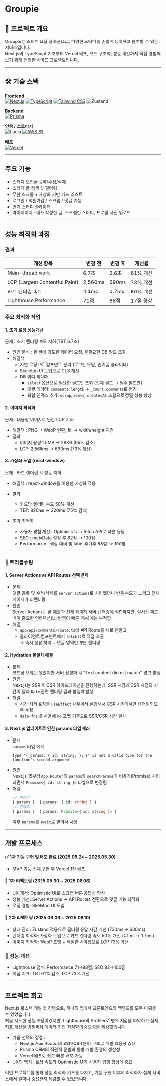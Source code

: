 # Groupie
## 📌 프로젝트 개요
Groupie는 스터디 모집 플랫폼으로, 다양한 스터디를 손쉽게 등록하고 참여할 수 있는 서비스입니다. </br>
Next.js와 TypeScript 기초부터 Vercel 배포, 코드 구조화, 성능 개선까지 직접 경험해보기 위해 진행한 사이드 프로젝트입니다.

---
## 🛠 기술 스택

**Frontend**  
[![Next.js](https://img.shields.io/badge/Next.js-000000?style=for-the-badge&logo=nextdotjs&logoColor=white)](https://nextjs.org/)
[![TypeScript](https://img.shields.io/badge/TypeScript-3178C6?style=for-the-badge&logo=typescript&logoColor=white)](https://www.typescriptlang.org/)
[![Tailwind CSS](https://img.shields.io/badge/TailwindCSS-06B6D4?style=for-the-badge&logo=tailwindcss&logoColor=white)](https://tailwindcss.com/)
![Zustand](https://img.shields.io/badge/Zustand-000000?style=for-the-badge&logoColor=white)

**Backend**  
[![Prisma](https://img.shields.io/badge/Prisma-2D3748?style=for-the-badge&logo=prisma&logoColor=white)](https://www.prisma.io/)

**인증 / 스토리지**  
![Lucia](https://img.shields.io/badge/Lucia-000000?style=for-the-badge&logoColor=white)
[![AWS S3](https://img.shields.io/badge/AWS_S3-569A31?style=for-the-badge&logo=amazonaws&logoColor=white)](https://aws.amazon.com/s3/)

**배포**  
[![Vercel](https://img.shields.io/badge/Vercel-000000?style=for-the-badge&logo=vercel&logoColor=white)](https://vercel.com/)



---
## 주요 기능
- 스터디 모집글 등록/수정/삭제
- 스터디 글 검색 및 필터링
- 무한 스크롤 + 가상화 기반 카드 리스트
- 로그인 / 회원가입 / 스크랩 / 댓글 기능
- 인기 스터디 슬라이더
- 마이페이지 : 내가 작성한 글, 스크랩한 스터디, 프로필 사진 업로드

---
## 성능 최적화 과정
### 결과
| 개선 항목             | 변경 전  | 변경 후  |  개선율   |
| ------------------ | ------ | ------ |  ----- |
| Main-thread work   | 6.7초 | 2.6초 | 61% 개선 |
| LCP (Largest Contentful Paint)| 2,560ms | 690ms | 73% 개선 |
| 카드 렌더링 속도| 4.1ms | 1.7ms | 50% 개선 |
| Lighthouse Performance| 71점 | 88점 | 17점 향상 |


### 주요 최적화 작업
#### 1. 초기 로딩 성능개선
문제 : 초기 렌더링 속도 저하(TBT 6.7초)
- 원인 분석 : 한 번에 과도한 데이터 요청, 불필요한 DB 필드 조회
- 해결책
  - 지연 로딩으로 컴포넌트 분리 (로그인 모달, 인기글 슬라이더)
  - Skeleton UI 도입으로 CLS 개선
  - DB 쿼리 최적화
    - `select` 옵션으로 필요한 필드만 조회 (전체 필드 → 필수 필드만)
    - 댓글 데이터: `comments.length` → `_count.comments`로 변경
    - 복합 인덱스 추가: `scrap`, `views`, `createdAt` 조합으로 정렬 성능 향상

#### 2. 이미지 최적화
문제 : 대용량 이미지로 인한 LCP 저하
- 해결책 : PNG → WebP 변환, fill → width/height 지정
- 결과
  - 이미지 용량 1.5MB → 28KB (95% 감소)
  - LCP: 2,560ms → 690ms (73% 개선)

#### 3. 가상화 도입 (react-window)
문제 : 카드 렌더링 시 성능 저하
- 해결책 :  react-window를 이용한 가상화 적용
- 결과
  - 카드당 렌더링 속도 50% 개선
  - TBT: 820ms → 220ms (75% 감소)

- 추가 최적화
  - 사용자 경험 개선 : Optimisic UI + fetch API로 빠른 응답 
  - SEO : metaData 설정 후 82점 -> 100점
  - Performance : 색상 대비 및 label 추가후 88점 -> 100점
---
### 🐛 트러블슈팅
#### 1. Server Actions vs API Routes 선택 문제
- 문제 </br>
  댓글 등록 및 수정/삭제를 `server actions`로 처리했더니 반응 속도가 느리고 전체 페이지가 리렌더링
- 원인 </br>
  Server Actions는 폼 제출과 전체 페이지 서버 렌더링에 적합하지만, 실시간 피드백이 중요한 인터렉션(UI 반영이 빠른 기능)에는 부적합
- 해결 </br>
  - `app/api/comments/route.ts`에 API Route를 새로 만들고,
  - 클라이언트 컴포넌트에서 `fetch()`로 직접 호출 </br>
  → 즉시 응답 처리 + 댓글 영역만 부분 렌더링 

#### 2. Hydration 불일치 해결
- 문제  </br>
  코드상 오류는 없었지만 서버 활성화 시 "Text content did not match" 경고 발생
- 원인 </br>
  Next.js는 SSR 후 CSR 하이드레이션을 진행하는데, SSR 시점과 CSR 시점의 시간이 달라 `Date` 관련 렌더링 결과 불일치 발생
- 해결 </br>
  - 시간 처리 로직을 `useEffect` 내부에서 실행해서 CSR 시점에서만 렌더링되도록 수정
  - `date-fns` 를 사용해 `ko` 포맷 기분으로 SSR/CSR 시간 일치

#### 3. Next.js 업데이트로 인한 params 타입 에러
- 문제 </br>
  `params` 타입 에러
  ```pgsql
  Type "{ params: { id: string; }; }" is not a valid type for the function's second argument
  ```
- 원인 </br>
  Next.js 15부터 `App Router`의 `params`와 `searchParams`가 비동기(Promise) 처리되면서 `Promise<{ id: string }>` 타입으로 변경됨
- 해결 </br>
  ```ts
  // 변경전
  { params }: { params: { id: string } }
  // 변경후
  { params }: { params: Promise<{ id: string }> }
  ```
  이후 `params`를 `await`로 받아서 사용

---
## 개발 프로세스
#### ✅ 1차 기능 구현 및 배포 완료 (2025.05.24 ~ 2025.05.30)
- MVP 기능 전체 구현 후 Vercel 1차 배포

#### 🔁 1차 리팩토링 (2025.05.30 ~ 2025.06.06)
- UX 개선: Optimistic UI로 스크랩 버튼 응답성 향상
- 성능 개선: Server Actions → API Routes 전환으로 댓글 기능 최적화
- 로딩 경험: Skeleton UI 도입

#### 🔁 2차 리팩토링 (2025.06.09 ~ 2025.06.10)
- 상태 관리: Zustand 적용으로 필터링 응답 시간 개선 (730ms → 630ms)
- 렌더링 최적화: 가상화 도입으로 카드 렌더링 속도 50% 개선 (4.1ms -> 1.7ms)
- 이미지 최적화: WebP 포맷 + 적절한 사이징으로 LCP 73% 개선

### 🚀 성능 개선 
- Lighthouse 점수: Performance 71→88점, SEO 82→100점
- 핵심 지표: TBT 61% 감소, LCP 73% 개선

---
## 프로젝트 회고
Next.js 풀스택 개발 첫 경험으로, 하나의 앱에서 프론트엔드와 백엔드를 모두 다뤄볼 수 있었습니다. <br/>
처음 시도한 성능 측정이었지만, Lighthouse와 Profiler로 병목 지점을 파악하고 실제 지표 개선을 경험하며 데이터 기반 최적화의 중요성을 체감했습니다. <br/>

- 기술 선택의 장점 :
  - Next.js App Router의 SSR/CSR 분리 구조로 개발 효율성 증대
  - Prisma ORM의 직관적 문법과 통합 개발 환경의 생산성
  - Vercel 배포로 쉽고 빠른 배포 가능 
- UX의 핵심 : 로딩 속도와 Optimistic UI가 사용자 경험 향상에 중요

이번 프로젝트를 통해 성능 최적화 기초를 다지고, 기능 구현 이후의 최적화가 실제 서비스에서 얼마나 중요한지 체감할 수 있었습니다.
